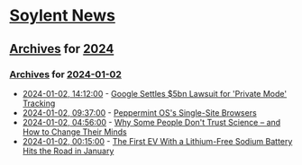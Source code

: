 # [Soylent News](../../../README.md)

## [Archives](../../index.md) for [2024](../index.md)

### [Archives](../../index.md) for [2024-01-02](index.md)

* [2024-01-02, 14:12:00](https://soylentnews.org/article.pl?sid=24/01/01/2337215&from=rss) - [Google Settles $5bn Lawsuit for 'Private Mode' Tracking](https://soylentnews.org/article.pl?sid=24/01/01/2337215&from=rss)
* [2024-01-02, 09:37:00](https://soylentnews.org/article.pl?sid=24/01/01/0341200&from=rss) - [Peppermint OS's Single-Site Browsers](https://soylentnews.org/article.pl?sid=24/01/01/0341200&from=rss)
* [2024-01-02, 04:56:00](https://soylentnews.org/article.pl?sid=23/12/31/2243244&from=rss) - [Why Some People Don't Trust Science – and How to Change Their Minds](https://soylentnews.org/article.pl?sid=23/12/31/2243244&from=rss)
* [2024-01-02, 00:15:00](https://soylentnews.org/article.pl?sid=23/12/31/2116237&from=rss) - [The First EV With a Lithium-Free Sodium Battery Hits the Road in January](https://soylentnews.org/article.pl?sid=23/12/31/2116237&from=rss)
